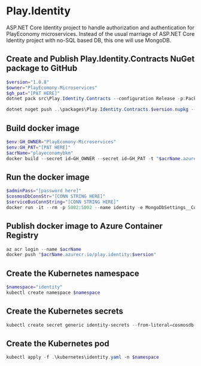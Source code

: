 # Play.Identity

ASP.NET Core Identity project to handle authorization and authentication for PlayEconomy microservices. Instead of the usual marriage of
ASP.NET Core Identity project with no-SQL based DB, this one will use MongoDB.

## Create and Publish Play.Identity.Contracts NuGet package to GitHub

```powershell
$version="1.0.8"
$owner="PlayEcomony-Microservices"
$gh_pat="[PAT HERE]"
dotnet pack src\Play.Identity.Contracts --configuration Release -p:PackageVersion=$version -p:RepositoryUrl=https://github.com/$owner/Play.Identity -o ..\packages

dotnet nuget push ..\packages\Play.Identity.Contracts.$version.nupkg --api-key $gh_pat --source "github"
```

## Build docker image

```powershell
$env:GH_OWNER="PlayEcomony-Microservices"
$env:GH_PAT="[PAT HERE]"
$acrName="playeconomybkm"
docker build --secret id=GH_OWNER --secret id=GH_PAT -t "$acrName.azurecr.io/play.identity:$version" . 
```

## Run the docker image

```powershell
$adminPass="[password here]"
$cosmosDbConnStr="[CONN STRING HERE]"
$serviceBusConnString="[CONN STRING HERE]"
docker run -it --rm -p 5002:5002 --name identity -e MongoDbSettings__ConnectionString=$cosmosDbConnStr -e ServiceBusSettings__ConnectionString=$serviceBusConnString -e ServiceSettings__MessageBroker="SERVICEBUS" -e IdentitySettings__AdminUserPassword=$adminPass play.identity:$version
```

## Publish docker image to Azure Container Registry

```powershell
az acr login --name $acrName
docker push "$acrName.azurecr.io/play.identity:$version"
```

## Create the Kubernetes namespace

```powershell
$namespace="identity"
kubectl create namespace $namespace
```

## Create the Kubernetes secrets

```powershell
kubectl create secret generic identity-secrets --from-literal=cosmosdb-connectionstring=$cosmosDbConnStr --from-literal=servicebus-connectionstring=$serviceBusConnString --from-literal=admin-password=$adminPass -n $namespace
```

## Create the Kubernetes pod

```powershell
kubectl apply -f .\kubernetes\identity.yaml -n $namespace
```

